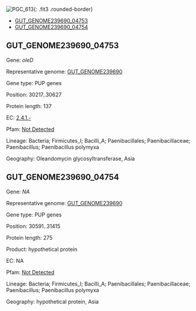 ![PGC_613](../static/images/Clusters_figure/PGC_613.jpg){: .fit3 .rounded-border}

<ul id="myTab" class="nav nav-tabs">
  <li class="active">
        <a href="#tab1" data-toggle="tab">GUT_GENOME239690_04753</a>
  </li>
<li><a href="#tab2" data-toggle="tab">GUT_GENOME239690_04754</a></li>
</ul>

<div id="myTabContent" class="tab-content">
  <div class="tab-pane fade in active" id="tab1">

<h2 id="GUT_GENOME239690_04753">GUT_GENOME239690_04753</h2>
<p>Gene: <em>oleD</em>
<p>Representative genome: <a href="https://www.ebi.ac.uk/metagenomics/genomes/MGYG-HGUT-03687">GUT_GENOME239690</a></p>
<p>Gene type: PUP genes</p>
<p>Position: 30217..30627</p>
<p>Protein length: 137</p>
<p>EC: <a href="https://www.brenda-enzymes.org/enzyme.php?ecno=2.4.1.-">2.4.1.-</a></p>
<p>Pfam: <a href="http://pfam.xfam.org/family/Not Detected">Not Detected</a></p>

<p>Lineage: Bacteria; Firmicutes_I; Bacilli_A; Paenibacillales; Paenibacillaceae; Paenibacillus; Paenibacillus polymyxa</p>
<p>Geography: Oleandomycin glycosyltransferase, Asia</p>
  </div>

  <div class="tab-pane fade" id="tab2">

<h2 id="GUT_GENOME239690_04754">GUT_GENOME239690_04754</h2>
<p>Gene: <em>NA</em></p>
<p>Representative genome: <a href="https://www.ebi.ac.uk/metagenomics/genomes/MGYG-HGUT-03687">GUT_GENOME239690</a></p>
<p>Gene type: PUP genes</p>
<p>Position: 30591..31415</p>
<p>Protein length: 275</p>
<p>Product: hypothetical protein</p>
<p>EC: NA</p>
<p>Pfam: <a href="http://pfam.xfam.org/family/Not Detected">Not Detected</a></p>

<p>Lineage: Bacteria; Firmicutes_I; Bacilli_A; Paenibacillales; Paenibacillaceae; Paenibacillus; Paenibacillus polymyxa</p>
<p>Geography: hypothetical protein, Asia</p>

  </div>
</div>
